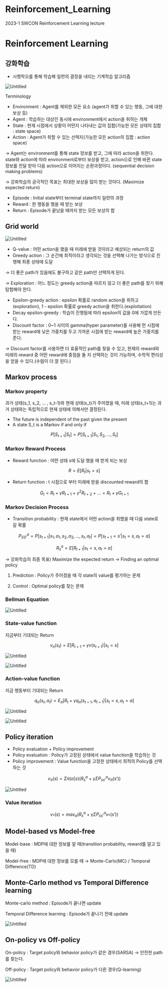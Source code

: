# Reinforcement_Learning
2023-1 SWCON Reinforcement Learning lecture
# Reinforcement Learning

## 강화학습

- 시행착오를 통해 학습해 일련의 결정을 내리는 기계학습 알고리즘

![Untitled](Reinforcement%20Learning%207a2097c8aa734c38848e5c164f83891e/Untitled.png)

Terminology

- Environment : Agent를 제외한 모든 요소 (agent가 취할 수 있는 행동, 그에 대한 보상 등)
- Agent : 학습하는 대상인 동시에 environment에서 action을 취하는 개체
- State : 현재 시점에서 상황이 어떤지 나타내는 값의 집합(가능한 모든 상태의 집합 : state space)
- Action : Agent가 취할 수 있는 선택지(가능한 모든 action의 집합 : action space)

→ Agent는 environment를 통해 state 정보를 받고, 그에 따라 action을 취한다.  state와 action에 따라 environment로부터 보상을 받고, action으로 인해 바뀐 state 정보를 전달 받아 다음 action으로 이어지는 순환과정이다. (sequential decision making problems)

→ 강화학습의 궁극적인 목표는 최대한 보상을 많이 받는 것이다. (Maximize expected return)

- Episode : Initial state부터 terminal state까지 일련의 과정
- Reward : 한 행동을 했을 때 받는 보상
- Return : Episode가 끝났을 때까지 받는 모든 보상의 합

## Grid world

![Untitled](Reinforcement%20Learning%207a2097c8aa734c38848e5c164f83891e/Untitled%201.png)

- Q-value : 어떤 action을 했을 때 미래에 받을 것이라고 예상되는 return의 값
- Greedy action : 그 순간에 최적이라고 생각되는 것을 선택해 나가는 방식으로 진행해 최종 상태에 도달

→ 더 좋은 path가 있음에도 불구하고 같은 path만 선택하게 된다.

→ Exploration  : 어느 정도는 greedy action을 따르지 않고 더 좋은 path를 찾기 위해 탐험해야 한다. 

- Epsilon-greedy action : epsilon 확률로 random action을 취하고(exploration), 1 - epsilon 확률로 greedy action을 취한다.(exploitation)
- Decay epsilon-greedy : 학습이 진행됨에 따라 epsilon의 값을 0에 가깝게 만든다.
- Discount factor : 0~1 사이의 gamma(hyper parameter)를 사용해 먼 시점에 받는 reward에 낮은 가중치를 두고 가까운 시점에 받는 reward에 높은 가중치를 준다.

→ Discount factor를 사용하면 더 효울적인 path를 찾을 수 있고, 현재의 reward와 미래의 reward 중 어떤 reward에 중점을 둘 지 선택하는 것이 가능하며, 수학적 편리성을 얻을 수 있다.(수렴이 더 잘 된다.)

## Markov process

### Markov property

과거 상태(s_1, s_2, … , s_t-1)와 현재 상태(s_t)가 주어졌을 때, 미래 상태(s_t+1)는 과거 상태와는 독립적으로 현재 상태에 의해서만 결정된다.

- The future is independent of the past given the present
- A state S_t is a Markov if and only if

$$
P[S_{t+1} | S_t] = P[S_{t+1} | S_1, S_2, … , S_t]
$$

### Markov Reward Process

- Reward function : 어떤 상태 s에 도달 했을 때 받게 되는 보상

$$
R = E[R_t |s_t = s]
$$

- Return function : t 시점으로 부터 미래에 받을 discounted reward의 합

$$
G_t = R_t + \gamma R_{t+1} + \gamma^2 R_{t+2} + ... = R_t + \gamma G_{t+1}
$$

### Markov Decision Process

- Transition probability : 현재 state에서 어떤 action을 취했을 때 다음 state로 갈 확률

$$
P^a_{SS'} = P[s_{t+1}|s_1,a_1,s_2,a_2,...,s_t,a_t] = P[s_{t+1} = s'|s_t=s,a_t=a] 
$$

$$
R_s^a = E[R_{t+1} | s_t=s, a_t=a]
$$

→ 강화학습의 최종 목표) Maximize the expected return → Finding an optimal policy

1) Prediction : Policy가 주어졌을 때 각 state의 value를 평가하는 문제

2) Control : Optimal policy를 찾는 문제

### Bellman Equation

![Untitled](Reinforcement%20Learning%207a2097c8aa734c38848e5c164f83891e/Untitled%202.png)

### State-value function

지금부터 기대되는 Return 

$$
v_{\pi}(s_t) = E[R_{t+1} + \gamma v(s_{t+1})|s_t = s] 
$$

![Untitled](Reinforcement%20Learning%207a2097c8aa734c38848e5c164f83891e/Untitled%203.png)

![Untitled](Reinforcement%20Learning%207a2097c8aa734c38848e5c164f83891e/Untitled%204.png)

### Action-value function

지금 행동부터 기대되는 Return 

$$
q_{\pi}(s_t, a_t) = E_{\pi}[R_t + \gamma q_{\pi}(s_{t+1}, a_{t+1})|s_t=s, a_t=a]
$$

![Untitled](Reinforcement%20Learning%207a2097c8aa734c38848e5c164f83891e/Untitled%205.png)

![Untitled](Reinforcement%20Learning%207a2097c8aa734c38848e5c164f83891e/Untitled%206.png)

## Policy iteration

- Policy evaluation + Policy improvement
- Policy evaluation : Policy가 고정된 상태에서 value function을 학습하는 것
- Policy improvement : Value function을 고정한 상태에서 최적의 Policy를 선택하는 것

$$
v_{\pi}(s) = \Sigma\pi(a|s)(R_s^a+\gamma \Sigma P_{ss'}^av_{\pi}(s'))
$$

![Untitled](Reinforcement%20Learning%207a2097c8aa734c38848e5c164f83891e/Untitled%207.png)

### Value iteration

$$
v_*(s) = max_a(R_s^a+\gamma \Sigma P_{ss'}^av_{*}(s'))
$$

## Model-based vs Model-free

Model-base : MDP에 대한 정보를 알 때(transition probability, reward를 알고 있을 때)

Model-free : MDP에 대한 정보를 모를 때 → Monte-Carlo(MC) / Temporal Difference(TD)

## Monte-Carlo method vs Temporal Difference learning

Monte-carlo method : Episode가 끝나면 update

Temporal Difference learning : Episode가 끝나기 전에 update

![Untitled](Reinforcement%20Learning%207a2097c8aa734c38848e5c164f83891e/Untitled%208.png)

## On-policy vs Off-policy

On-policy : Target policy와 behavior policy가 같은 경우(SARSA) → 안전한 path를 찾는다.

Off-policy : Target policy와 behavior policy가 다른 경우(Q-learning) 

![Untitled](Reinforcement%20Learning%207a2097c8aa734c38848e5c164f83891e/Untitled%209.png)
